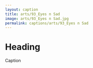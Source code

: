 ```yaml
---
layout: caption
title: arts/93_Eyes n Sad
image: arts/93_Eyes n Sad.jpg
permalink: captions/arts/93_Eyes n Sad
---
```

# Heading
Caption
